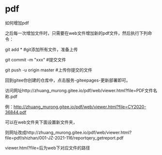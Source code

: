 # pdf
如何增加pdf

之后每一次增加文件时，只需要在web文件增加新的pdf文件，然后执行下列命令：

git add * #git添加所有文件，准备上传

git commit -m "xxx" #提交文件

git push -u origin master #上传你提交的文件

回到gitee你创建的仓库中，点击服务-giteepages-更新部署即可。

访问网址http://zhuang_murong.gitee.io/pdf/web/viewer.html?file=PDF文件名称.pdf

例：http://zhuang_murong.gitee.io/pdf/web/viewer.html?file=CY2020-36844.pdf


可以在web文件夹下面设置新文件夹，

则网址改成http://zhuang_murong.gitee.io/pdf/web/viewer.html?file=pdf/shizhan/001-JZ-2021-116/reportqery_getreport.pdf

viewer.html?file=后为web下对应文件的路径


